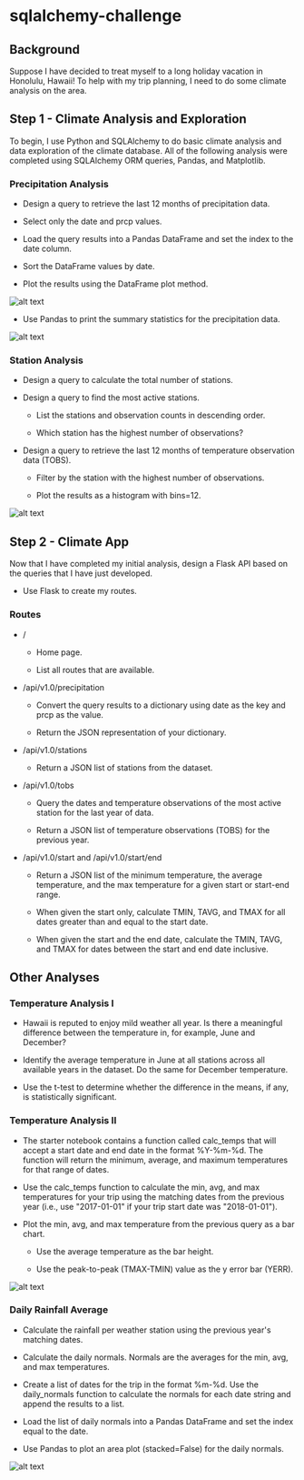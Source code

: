 # sqlalchemy-challenge

## Background

Suppose I have decided to treat myself to a long holiday vacation in Honolulu, Hawaii! To help with my trip planning, I need to do some climate analysis on the area.

## Step 1 - Climate Analysis and Exploration

To begin, I use Python and SQLAlchemy to do basic climate analysis and data exploration of the climate database. All of the following analysis were completed using SQLAlchemy ORM queries, Pandas, and Matplotlib.

### Precipitation Analysis

- Design a query to retrieve the last 12 months of precipitation data.


- Select only the date and prcp values.


- Load the query results into a Pandas DataFrame and set the index to the date column.


- Sort the DataFrame values by date.


- Plot the results using the DataFrame plot method.

![alt text](https://github.com/SeanPei-coder/sqlalchemy-challenge/blob/main/images/precipitation.png)

- Use Pandas to print the summary statistics for the precipitation data.

![alt text](https://github.com/SeanPei-coder/sqlalchemy-challenge/blob/main/images/describe.png)


### Station Analysis

- Design a query to calculate the total number of stations.


- Design a query to find the most active stations.

  - List the stations and observation counts in descending order.


  - Which station has the highest number of observations?


- Design a query to retrieve the last 12 months of temperature observation data (TOBS).


  - Filter by the station with the highest number of observations.


  - Plot the results as a histogram with bins=12.
  
![alt text](https://github.com/SeanPei-coder/sqlalchemy-challenge/blob/main/images/station-histogram.png) 

## Step 2 - Climate App
Now that I have completed my initial analysis, design a Flask API based on the queries that I have just developed.

- Use Flask to create my routes.

### Routes

- /


  - Home page.


  - List all routes that are available.




- /api/v1.0/precipitation


  - Convert the query results to a dictionary using date as the key and prcp as the value.


  - Return the JSON representation of your dictionary.




- /api/v1.0/stations

  - Return a JSON list of stations from the dataset.



- /api/v1.0/tobs


  - Query the dates and temperature observations of the most active station for the last year of data.


  - Return a JSON list of temperature observations (TOBS) for the previous year.




- /api/v1.0/start and /api/v1.0/start/end


  - Return a JSON list of the minimum temperature, the average temperature, and the max temperature for a given start or start-end range.

  - When given the start only, calculate TMIN, TAVG, and TMAX for all dates greater than and equal to the start date.

  - When given the start and the end date, calculate the TMIN, TAVG, and TMAX for dates between the start and end date inclusive.
  
## Other Analyses
  
### Temperature Analysis I

- Hawaii is reputed to enjoy mild weather all year. Is there a meaningful difference between the temperature in, for example, June and December?


- Identify the average temperature in June at all stations across all available years in the dataset. Do the same for December temperature.


- Use the t-test to determine whether the difference in the means, if any, is statistically significant. 

### Temperature Analysis II

- The starter notebook contains a function called calc_temps that will accept a start date and end date in the format %Y-%m-%d. The function will return the minimum, average, and maximum temperatures for that range of dates.


- Use the calc_temps function to calculate the min, avg, and max temperatures for your trip using the matching dates from the previous year (i.e., use "2017-01-01" if your trip start date was "2018-01-01").


- Plot the min, avg, and max temperature from the previous query as a bar chart.


  - Use the average temperature as the bar height.


  - Use the peak-to-peak (TMAX-TMIN) value as the y error bar (YERR).
  
![alt text](https://github.com/SeanPei-coder/sqlalchemy-challenge/blob/main/images/temperature.png)

### Daily Rainfall Average

- Calculate the rainfall per weather station using the previous year's matching dates.


- Calculate the daily normals. Normals are the averages for the min, avg, and max temperatures.


- Create a list of dates for the trip in the format %m-%d. Use the daily_normals function to calculate the normals for each date string and append the results to a list.


- Load the list of daily normals into a Pandas DataFrame and set the index equal to the date.


- Use Pandas to plot an area plot (stacked=False) for the daily normals.

![alt text](https://github.com/SeanPei-coder/sqlalchemy-challenge/blob/main/images/daily-normals.png)




